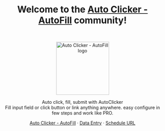 <h1 align="center">Welcome to the <a href="https://getautoclicker.com/">Auto Clicker - AutoFill</a> community!</h1><br>

<p align="center">
  <a href="https://getautoclicker.com/">
    <img src="https://getautoclicker.com/docs/3.x/assets/brand/bootstrap-social-logo.png" alt="Auto Clicker - AutoFill logo" width="165" height="165">
  </a>
</p>

<p align="center">
  Auto click, fill, submit with AutoClicker<br>Fill input field or click button or link anything anywhere. easy configure in few steps and work like PRO.
</p>

<p align="center">
  <a href="https://getautoclicker.com/docs/3.x/getting-started/introduction/">Auto Clicker - AutoFill</a>
  ·
  <a href="https://getdataentry.com/">Data Entry</a>
  ·
  <a href="https://scheduleurl.com/">Schedule URL</a>
</p>
